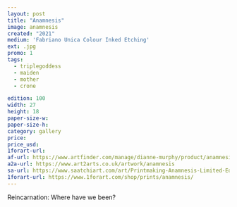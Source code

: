 ```yaml
---
layout: post
title: "Anamnesis"
image: anamnesis
created: "2021"
medium: 'Fabriano Unica Colour Inked Etching'
ext: .jpg
promo: 1
tags:
  - triplegoddess
  - maiden
  - mother
  - crone

edition: 100
width: 27
height: 18
paper-size-w: 
paper-size-h: 
category: gallery
price: 
price_usd: 
1forart-url:
af-url: https://www.artfinder.com/manage/dianne-murphy/product/anamnesis-6afe8/
a2a-url: https://www.art2arts.co.uk/artwork/anamnesis
sa-url: https://www.saatchiart.com/art/Printmaking-Anamnesis-Limited-Edition-of-100/19454/8431227/view
1forart-url: https://www.1forart.com/shop/prints/anamnesis/
---
```


Reincarnation: Where have we been?